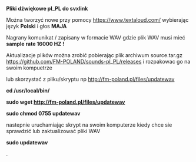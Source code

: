 

**Pliki dźwiękowe pl_PL do svxlink**

Można tworzyć nowe przy pomocy https://www.textaloud.com/ wybierając język **Polski** i głos **MAJA**

Nagrany komunikat / zapisany w formacie WAV gdzie plik WAV musi mieć **sample rate 16000 HZ !**

Aktualizacje plików można zrobić pobierając plik archiwum source.tar.gz https://github.com/FM-POLAND/sounds-pl_PL/releases
i rozpakowac go na swoim kompuetrze 

lub skorzystać z pliku/skryptu np http://fm-poland.pl/files/updatewav

**cd /usr/local/bin/**

**sudo wget http://fm-poland.pl/files/updatewav**

**sudo chmod 0755 updatewav**

nastepnie uruchamiając skrypt na swoim komputerze kiedy chce sie sprawdzić lub zaktualizować pliki WAV

**sudo updatewav**



.


